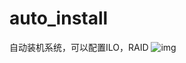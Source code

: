 auto_install
============

自动装机系统，可以配置ILO，RAID
![img](https://github.com/gaoming655/auto_install/tree/master/static/images/jt.jpg)
